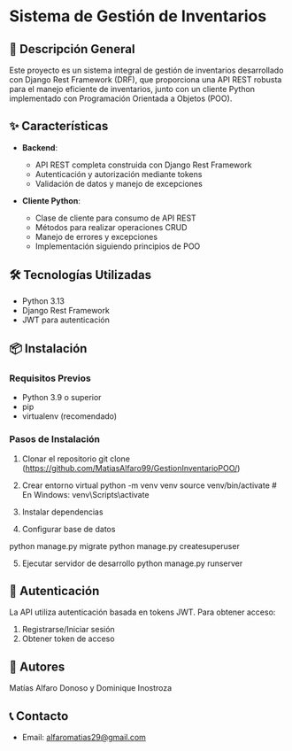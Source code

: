 # Sistema de Gestión de Inventarios

## 🚀 Descripción General
Este proyecto es un sistema integral de gestión de inventarios desarrollado con Django Rest Framework (DRF), que proporciona una API REST robusta para el manejo eficiente de inventarios, junto con un cliente Python implementado con Programación Orientada a Objetos (POO).

## ✨ Características
- **Backend**:
  - API REST completa construida con Django Rest Framework
  - Autenticación y autorización mediante tokens
  - Validación de datos y manejo de excepciones

- **Cliente Python**:
  - Clase de cliente para consumo de API REST
  - Métodos para realizar operaciones CRUD
  - Manejo de errores y excepciones
  - Implementación siguiendo principios de POO

## 🛠️ Tecnologías Utilizadas
- Python 3.13
- Django Rest Framework
- JWT para autenticación

## 📦 Instalación

### Requisitos Previos
- Python 3.9 o superior
- pip
- virtualenv (recomendado)

### Pasos de Instalación
1. Clonar el repositorio
git clone (https://github.com/MatiasAlfaro99/GestionInventarioPOO/)

2. Crear entorno virtual
python -m venv venv
source venv/bin/activate  # En Windows: venv\Scripts\activate


3. Instalar dependencias

4. Configurar base de datos

python manage.py migrate
python manage.py createsuperuser

5. Ejecutar servidor de desarrollo
python manage.py runserver

## 🔐 Autenticación
La API utiliza autenticación basada en tokens JWT. Para obtener acceso:
1. Registrarse/Iniciar sesión
2. Obtener token de acceso

## 👥 Autores
Matías Alfaro Donoso y Dominique Inostroza

## 📞 Contacto
- Email: alfaromatias29@gmail.com
